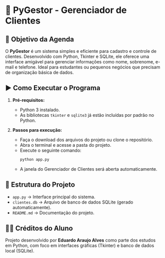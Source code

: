 # 📘 PyGestor - Gerenciador de Clientes

## 🎯 Objetivo da Agenda

O **PyGestor** é um sistema simples e eficiente para cadastro e controle de clientes. Desenvolvido com Python, Tkinter e SQLite, ele oferece uma interface amigável para gerenciar informações como nome, sobrenome, e-mail e telefone. Ideal para estudantes ou pequenos negócios que precisam de organização básica de dados.

## ▶️ Como Executar o Programa

1. **Pré-requisitos:**
   - Python 3 instalado.
   - As bibliotecas `tkinter` e `sqlite3` já estão incluídas por padrão no Python.

2. **Passos para execução:**
   - Faça o download dos arquivos do projeto ou clone o repositório.
   - Abra o terminal e acesse a pasta do projeto.
   - Execute o seguinte comando:
     ```bash
     python app.py
     ```
   - A janela do Gerenciador de Clientes será aberta automaticamente.

## 📁 Estrutura do Projeto
- `app.py` → Interface principal do sistema.
- `clientes.db` → Arquivo de banco de dados SQLite (gerado automaticamente).
- `README.md` → Documentação do projeto.

## 👨‍💻 Créditos do Aluno

Projeto desenvolvido por **Eduardo Araujo Alves** como parte dos estudos em Python, com foco em interfaces gráficas (Tkinter) e banco de dados local (SQLite).
